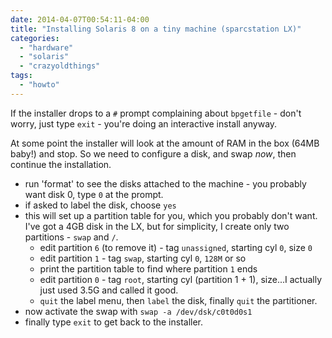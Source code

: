 ```yaml
---
date: 2014-04-07T00:54:11-04:00
title: "Installing Solaris 8 on a tiny machine (sparcstation LX)"
categories:
  - "hardware"
  - "solaris"
  - "crazyoldthings"
tags:
  - "howto"
---
```

If the installer drops to a `#` prompt complaining about `bpgetfile` - don't worry, just type `exit` - you're doing an interactive install anyway.

At some point the installer will look at the amount of RAM in the box (64MB baby!) and stop. So we need to configure a disk, and swap *now*, then continue the installation.

- run 'format' to see the disks attached to the machine - you probably want disk 0, type `0` at the prompt.
- if asked to label the disk, choose `yes`
- this will set up a partition table for you, which you probably don't want. I've got a 4GB disk in the LX, but for simplicity, I create only two partitions - `swap` and `/`.
  - edit partition `6` (to remove it) - tag `unassigned`, starting cyl `0`, size `0`
  - edit partition `1` - tag `swap`, starting cyl `0`, `128M` or so
  - print the partition table to find where partition `1` ends
  - edit partition `0` - tag `root`, starting cyl (partition 1 + 1), size...I actually just used 3.5G and called it good.
  - `quit` the label menu, then `label` the disk, finally `quit` the partitioner.
- now activate the swap with `swap -a /dev/dsk/c0t0d0s1`
- finally type `exit` to get back to the installer.
